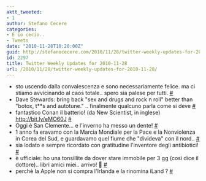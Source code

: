 ```yaml
---
aktt_tweeted:
- 1
author: Stefano Cecere
categories:
- E io cecio..
- Tweets
date: "2010-11-28T10:20:00Z"
guid: http://stefanocecere.com/2010/11/28/twitter-weekly-updates-for-2010-11-28/
id: 2297
title: Twitter Weekly Updates for 2010-11-28
url: /2010/11/28/twitter-weekly-updates-for-2010-11-28/
---
```


<ul class="aktt_tweet_digest">
  <li>
    sto uscendo dalla convalescenza e sono necessariamente felice. ma ci stiamo avvicinando al caos totale.. spero sia palese per tutti. <a href="http://twitter.com/StefanoCecere/statuses/7373894390382593" class="aktt_tweet_time">#</a>
  </li>
  <li>
    Dave Stewards: bring back "sex and drugs and rock n roll" better than "botox, t**s and autotune." .. finalmente qualcuno parla come si deve <a href="http://twitter.com/StefanoCecere/statuses/7372948931354624" class="aktt_tweet_time">#</a>
  </li>
  <li>
    fantastico Conan il batterio! (da New Scientist, in inglese) <a href="http://bit.ly/eMO60J" rel="nofollow">http://bit.ly/eMO60J</a> <a href="http://twitter.com/StefanoCecere/statuses/7211796423249921" class="aktt_tweet_time">#</a>
  </li>
  <li>
    Oggi è San Clemente&#8230; e l'inverno ha messo un dente! <a href="http://twitter.com/StefanoCecere/statuses/6997789208743936" class="aktt_tweet_time">#</a>
  </li>
  <li>
    1 anno fa eravamo con la Marcia Mondiale per la Pace e la Nonviolenza in Corea del Sud, e guardavamo quel fiume che "divideva" con il nord.. <a href="http://twitter.com/StefanoCecere/statuses/6982552665460736" class="aktt_tweet_time">#</a>
  </li>
  <li>
    sia lodato e sempre ricordato con gratitudine l'inventore degli antibiotici! <a href="http://twitter.com/StefanoCecere/statuses/6845574733103104" class="aktt_tweet_time">#</a>
  </li>
  <li>
    è ufficiale: ho una tonsillite da dover stare immobile per 3 gg (così dice il dottore).. libri amici miei.. arrivo! 🙂 <a href="http://twitter.com/StefanoCecere/statuses/6658976338944000" class="aktt_tweet_time">#</a>
  </li>
  <li>
    perchè la Apple non si compra l'Irlanda e la rinomina iLand ? <a href="http://twitter.com/StefanoCecere/statuses/6652095474176000" class="aktt_tweet_time">#</a>
  </li>
</ul>